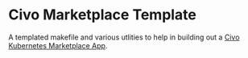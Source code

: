 # Civo Marketplace Template

A templated makefile and various utlities to help in building out a [Civo Kubernetes Marketplace App](https://github.com/civo/kubernetes-marketplace).  
